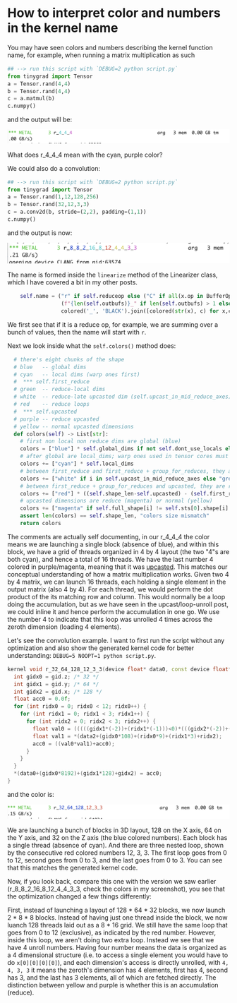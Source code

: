 # How to interpret color and numbers in the kernel name

You may have seen colors and numbers describing the kernel function name, 
for example, when running a matrix multiplication as such

```python
## --> run this script with `DEBUG=2 python script.py`
from tinygrad import Tensor
a = Tensor.rand(4,4)
b = Tensor.rand(4,4)
c = a.matmul(b)
c.numpy()
```

and the output will be:

<img src="images/img47.png">

What does r_4_4_4 mean with the cyan, purple color? 

We could also do a convolution:

```python
## --> run this script with `DEBUG=2 python script.py`
from tinygrad import Tensor
a = Tensor.rand(1,12,128,256)
b = Tensor.rand(32,12,3,3)
c = a.conv2d(b, stride=(2,2), padding=(1,1))
c.numpy()
```

and the output is now:

<img src="images/img48.png">

The name is formed inside the `linearize` method of the Linearizer class, which
I have covered a bit in my other posts.

```python
    self.name = ("r" if self.reduceop else ("C" if all(x.op in BufferOps for x in self.lazyops) else "E")) + \
                 (f"{len(self.outbufs)}_" if len(self.outbufs) > 1 else "_") + \
                 colored('_', 'BLACK').join([colored(str(x), c) for x,c in zip(self.full_shape, self.colors())])
```

We first see that if it is a reduce op, for example, we are summing over a bunch
of values, then the name will start with `r`.

Next we look inside what the `self.colors()` method does:

```python
  # there's eight chunks of the shape
  # blue   -- global dims
  # cyan   -- local dims (warp ones first)
  #  *** self.first_reduce
  # green  -- reduce-local dims
  # white  -- reduce-late upcasted dim (self.upcast_in_mid_reduce_axes)
  # red    -- reduce loops
  #  *** self.upcasted
  # purple -- reduce upcasted
  # yellow -- normal upcasted dimensions
  def colors(self) -> List[str]:
    # first non local non reduce dims are global (blue)
    colors = ["blue"] * self.global_dims if not self.dont_use_locals else ["BLUE"] * self.global_dims
    # after global are local_dims; warp ones used in tensor cores must be closest to first_reduce (cyan)
    colors += ["cyan"] * self.local_dims
    # between first_reduce and first_reduce + group_for_reduces, they are either upcast mid reduce (white), or late upcasted (green)
    colors += ["white" if i in self.upcast_in_mid_reduce_axes else "green" for i in range(self.first_reduce, self.first_reduce + self.group_for_reduces)]  # noqa: E501
    # between first_reduce + group_for_reduces and upcasted, they are reduce (red)
    colors += ["red"] * ((self.shape_len-self.upcasted) - (self.first_reduce + self.group_for_reduces))
    # upcasted dimensions are reduce (magenta) or normal (yellow)
    colors += ["magenta" if self.full_shape[i] != self.sts[0].shape[i] else "yellow" for i in range(self.shape_len-self.upcasted, self.shape_len)]
    assert len(colors) == self.shape_len, "colors size mismatch"
    return colors
```

The comments are actually self documenting, in our r_4_4_4 the color means we
are launching a single block (absence of blue), and within this block, we have
a grid of threads organized in 4 by 4 layout (the two "4"s are both cyan), and
hence a total of 16 threads. We have the last number 4 colored in purple/magenta,
meaning that it was [upcasted](upcast.md). This matches our conceptual understanding
of how a matrix multiplication works. Given two 4 by 4 matrix, we can launch 16 threads,
each holding a single element in the output matrix (also 4 by 4). For each
thread, we would perform the dot product of the its matching row and column.
This would normally be a loop doing the accumulation, but as we have seen
in the upcast/loop-unroll post, we could inline it and hence perform the accumulation
in one go. We use the number 4 to indicate that this loop was unrolled 4 times across
the zeroth dimension (loading 4 elements).

Let's see the convolution example. I want to first run the script without
any optimization and also show the generated kernel code for better
understanding: `DEBUG=5 NOOPT=1 python script.py`.

```c++
kernel void r_32_64_128_12_3_3(device float* data0, const device float* data1, const device float* data2, uint3 gid [[threadgroup_position_in_grid]], uint3 lid [[thread_position_in_threadgroup]]) {
  int gidx0 = gid.z; /* 32 */
  int gidx1 = gid.y; /* 64 */
  int gidx2 = gid.x; /* 128 */
  float acc0 = 0.0f;
  for (int ridx0 = 0; ridx0 < 12; ridx0++) {
    for (int ridx1 = 0; ridx1 < 3; ridx1++) {
      for (int ridx2 = 0; ridx2 < 3; ridx2++) {
        float val0 = (((((gidx1*(-2))+(ridx1*(-1)))<0)*(((gidx2*(-2))+(ridx2*(-1)))<0))?*(data1+(ridx0*32768)+(gidx1*512)+(ridx1*256)+(gidx2*2)+ridx2+(-257)):0.0f);
        float val1 = *(data2+(gidx0*108)+(ridx0*9)+(ridx1*3)+ridx2);
        acc0 = ((val0*val1)+acc0);
      }
    }
  }
  *(data0+(gidx0*8192)+(gidx1*128)+gidx2) = acc0;
}
```

and the color is:

<img src="images/img49.png">

We are launching a bunch of blocks in 3D layout, 128 on the X axis, 64 on the
Y axis, and 32 on the Z axis (the blue colored numbers). Each block has
a single thread (absence of cyan). And there are three nested loop, shown by 
the consecutive red colored numbers 12, 3, 3. The first loop goes from 0 
to 12, second goes from 0 to 3, and the last goes from 0 to 3. You can
see that this matches the generated kernel code.

Now, if you look back, compare this one with the version we saw
earlier (r_8_8_2_16_8_12_4_4_3_3, check the colors in my screenshot), 
you see that the optimization changed a few things differently:

First, instead of launching a layout of 128 * 64 * 32 blocks, we now launch
2 * 8 * 8 blocks. Instead of having just one thread inside the block, we now luanch
128 threads laid out as a 8 * 16 grid. We still have the same loop that goes from
0 to 12 (exclusive), as indicated by the red number. However, inside this loop,
we aren't doing two extra loop. Instead we see that we have 4 unroll numbers.
Having four number means the data is organized as a 4 dimensional structure
(i.e. to access a single element you would have to do `x[0][0][0][0]`), and 
each dimension's access is directly unrolled, with `4, 4, 3, 3` it means
the zeroth's dimension has 4 elements, first has 4, second has 3, and the last
has 3 elements, all of which are fetched directly. The distinction between
yellow and purple is whether this is an accumulation (reduce). 